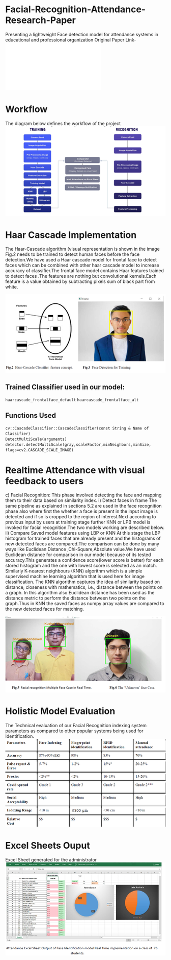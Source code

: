 # Facial-Recognition-Attendance-Research-Paper
Presenting a lightweight Face detection model for attendance systems in educational and professional organization
Original Paper Link-![Research Paper](Facial%Recognition%attedance%research%Paper.pdf)

# Workflow
The diagram below defines the workflow of the project
![workflow](Images\Workflow.png)

# Haar Cascade Implementation
The Haar-Cascade algorithm (visual representation is shown in the image Fig.2 needs to be trained to detect human faces before the face detection.We have used a Haar cascade model for frontal face to detect faces which can be combined with other haar cascade model to increase accuracy of classifier.The frontal face model contains Haar features trained to detect faces .The features  are nothing but convolutional kernels.Each feature is a value obtained by subtracting pixels sum of black part from white.

![HaarCascade](Images\Haar_Cascade_Implemetation.png)

## Trained Classifier used in our model:
`haarcascade_frontalface_default`
`haarcascade_frontalface_alt`
## Functions Used
`cv::CascadeClassifier::CascadeClassifier(const String & Name of Classifier)`	
`DetectMultiScale(arguments)`
`detector.detectMultiScale(gray,scaleFactor,minNeighbors,minSize, flags=cv2.CASCADE_SCALE_IMAGE)`

# Realtime Attendance with visual feedback to users
c) Facial Recognition:
This phase involved detecting the face and mapping them to their data based on similarity index.
i) Detect faces in frame
The same pipeline as explained in sections 5.2 are used in the face recognition phase also where first the whether a
face is present in the input image is detected and if so is cropped to the region of interest.Next according to previous
input by users at training stage further KNN or LPB model is invoked for facial recognition.The two models working
are described below.
ii) Compare Saved model features using LBP or KNN
At this stage the LBP histogram for trained faces that are already present and the histograms of new detected faces are
compared.The comparison can be done by many ways like Euclidean Distance ,Chi-Square,Absolute value.We have
used Euclidean distance for comparison in our model because of its tested accuracy.This generates a confidence
score(lower score is better) for each stored histogram and the one with lowest score is selected as an match.
Similarly K-nearest neighbours (KNN) algorithm which is a simple supervised machine learning algorithm that is
used here for image classification. The KNN algorithm captures the idea of similarity based on distance, closeness
with mathematics, i.e., distance between the points on a graph. In this algorithm also Euclidean distance has been used
as the distance metric to perform the distance between two points on the graph.Thus in KNN the saved faces as numpy
array values are compared to the new detected faces for matching.

![Recognition Image](Images\Realtime_recognition_Visualization.png)

# Holistic Model Evaluation
The Technical evaluation of our Facial Recognition indexing system parameters as compared to other popular systems being used for Identification.
![Evaluation Image](Images\Holistic_evaluation.png)

# Excel Sheets Ouput
Excel Sheet generated for the administrator 
![Excel Sheet Image](Images\Attendance_Excel_Sheet_Output.png)
